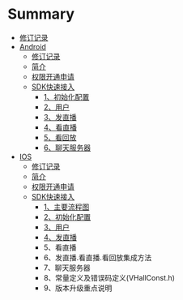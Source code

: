 # Summary

* [修订记录](README.md)
* [Android](android.md)
  * [修订记录](android/xiu-ding-ji-lu.md)
  * [简介](android/jian-jie.md)
  * [权限开通申请](android/quan-xian-kai-tong-shen-qing.md)
  * [SDK快速接入](android/sdkkuai-su-jie-ru.md)
    * [1、初始化配置](android/sdkkuai-su-jie-ru/13001-chu-shi-hua-pei-zhi.md)
    * [2、用户](android/sdkkuai-su-jie-ru/23001-yong-hu.md)
    * [3、发直播](android/sdkkuai-su-jie-ru/33001-fa-zhi-bo.md)
    * [4、看直播](android/sdkkuai-su-jie-ru/43001-kan-zhi-bo.md)
    * [5、看回放](android/sdkkuai-su-jie-ru/53001-kan-hui-fang.md)
    * [6、聊天服务器](android/sdkkuai-su-jie-ru/63001-liao-tian-fu-wu-qi.md)
* [IOS](ios.md)
  * [修订记录](ios/xiu-ding-ji-lu.md)
  * [简介](ios/jian-jie.md)
  * [权限开通申请](ios/quan-xian-kai-tong-shen-qing.md)
  * [SDK快速接入](ios/sdkkuai-su-jie-ru.md)
    * [1、主要流程图](ios/sdkkuai-su-jie-ru/13001-zhu-yao-liu-cheng-tu.md)
    * [2、初始化配置](ios/sdkkuai-su-jie-ru/23001-chu-shi-hua-pei-zhi.md)
    * [3、用户](ios/sdkkuai-su-jie-ru/33001-yong-hu.md)
    * [4、发直播](ios/sdkkuai-su-jie-ru/43001-fa-zhi-bo.md)
    * 5、看直播
    * 6、发直播.看直播.看回放集成方法
    * 7、聊天服务器
    * 8、常量定义及错误码定义\(VHallConst.h\)
    * 9、版本升级重点说明

